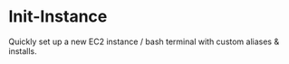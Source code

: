 # Init-Instance
Quickly set up a new EC2 instance / bash terminal with custom aliases &amp; installs.
